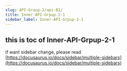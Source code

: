 ```yaml
---
slug: API-Group-2/api-B1/
title: Inner-API-Grpup-2-1
sidebar_label: Inner-API-Grpup-2-1
---
```


## this is toc of Inner-API-Grpup-2-1

if want sidebar change, please read [https://docusaurus.io/docs/sidebar/multiple-sidebars](https://docusaurus.io/docs/sidebar/multiple-sidebars)